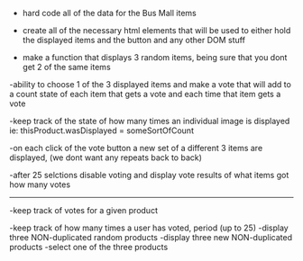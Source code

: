 - hard code all of the data for the Bus Mall items 

- create all of the necessary html elements that will be used to either hold the displayed items and the button and any other DOM stuff

- make a function that displays 3 random items, being sure that you dont get 2 of the same items 

-ability to choose 1 of the 3 displayed items and make a vote that will add to a count state of each item that gets a vote and each time that item gets a vote

-keep track of the state of how many times an individual image is displayed ie: thisProduct.wasDisplayed = someSortOfCount

-on each click of the vote button a new set of a different 3 items are displayed, (we dont want any repeats back to back)

-after 25 selctions disable voting and display vote results of what items got how many votes

-----------------------------------
-keep track of votes for a given product

-keep track of how many times a user has voted, period (up to 25)
-display three NON-duplicated random products
-display three new NON-duplicated products
-select one of the three products
